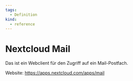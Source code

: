 ```yaml
---
tags:
  - Definition
kind:
  - reference
---
```

# Nextcloud Mail

Das ist ein Webclient für den Zugriff auf ein Mail-Postfach.

Website: <https://apps.nextcloud.com/apps/mail>